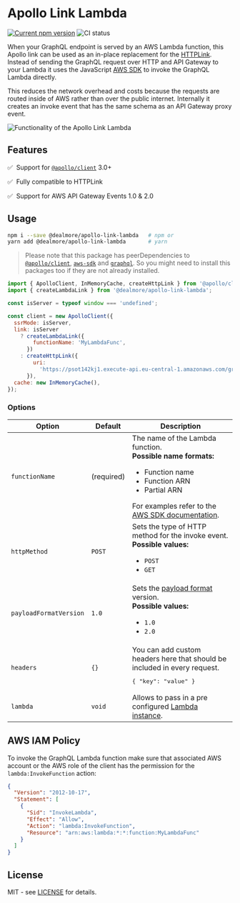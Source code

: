 # Apollo Link Lambda

[![Current npm version](https://img.shields.io/npm/v/@dealmore/apollo-link-lambda.svg)](https://www.npmjs.com/package/@dealmore/apollo-link-lambda) ![CI status](https://github.com/dealmore/apollo-link-lambda/workflows/CI/badge.svg)

When your GraphQL endpoint is served by an AWS Lambda function, this Apollo link can be used as an in-place replacement for the [HTTPLink](https://www.apollographql.com/docs/react/networking/advanced-http-networking/#the-httplink-object).
Instead of sending the GraphQL request over HTTP and API Gateway to your Lambda it uses the JavaScript [AWS SDK](https://aws.amazon.com/sdk-for-node-js/) to invoke the GraphQL Lambda directly.

This reduces the network overhead and costs because the requests are routed inside of AWS rather than over the public internet. Internally it creates an invoke event that has the same schema as an API Gateway proxy event.

![Functionality of the Apollo Link Lambda](https://github.com/dealmore/apollo-link-lambda/blob/main/docs/assets/functionality.png?raw=true)

## Features

✅ &nbsp;Support for [`@apollo/client`](https://www.npmjs.com/package/@apollo/client) 3.0+

✅ &nbsp;Fully compatible to HTTPLink

✅ &nbsp;Support for AWS API Gateway Events 1.0 & 2.0

## Usage

```sh
npm i --save @dealmore/apollo-link-lambda   # npm or
yarn add @dealmore/apollo-link-lambda       # yarn
```

> Please note that this package has peerDependencies to [`@apollo/client`](https://www.npmjs.com/package/@apollo/client), [`aws-sdk`](https://www.npmjs.com/package/aws-sdk) and [`graphql`](https://www.npmjs.com/package/graphql).
> So you might need to install this packages too if they are not already installed.

```js
import { ApolloClient, InMemoryCache, createHttpLink } from '@apollo/client';
import { createLambdaLink } from '@dealmore/apollo-link-lambda';

const isServer = typeof window === 'undefined';

const client = new ApolloClient({
  ssrMode: isServer,
  link: isServer
    ? createLambdaLink({
        functionName: 'MyLambdaFunc',
      })
    : createHttpLink({
        uri:
          'https://psot142kj1.execute-api.eu-central-1.amazonaws.com/graphql',
      }),
  cache: new InMemoryCache(),
});
```

### Options

<!-- prettier-ignore-start -->
| Option         | Default    | Description |
| -------------- | ---------- | ----------- |
| `functionName` | (required) | The name of the Lambda function.<br />**Possible name formats:**<ul><li>Function name</li><li>Function ARN</li><li>Partial ARN</li></ul>For examples refer to the [AWS SDK documentation](https://docs.aws.amazon.com/AWSJavaScriptSDK/latest/AWS/Lambda.html#invoke-property). |
| `httpMethod`   | `POST`     |  Sets the type of HTTP method for the invoke event.<br />**Possible values:**<ul><li>`POST`</li><li>`GET`</li></ul> |
| `payloadFormatVersion` | `1.0` | Sets the [payload format](https://docs.aws.amazon.com/apigateway/latest/developerguide/http-api-develop-integrations-lambda.html) version.<br />**Possible values:**<ul><li>`1.0`</li><li>`2.0`</li></ul> |
| `headers` | `{}`            | You can add custom headers here that should be included in every request.<pre lang="json">{  "key": "value"  }</pre> |
| `lambda` | `void`           | Allows to pass in a pre configured [Lambda instance](https://docs.aws.amazon.com/AWSJavaScriptSDK/latest/AWS/Lambda.html). |
<!-- prettier-ignore-end -->

## AWS IAM Policy

To invoke the GraphQL Lambda function make sure that associated AWS account or the AWS role of the client has the permission for the `lambda:InvokeFunction` action:

```json
{
  "Version": "2012-10-17",
  "Statement": [
    {
      "Sid": "InvokeLambda",
      "Effect": "Allow",
      "Action": "lambda:InvokeFunction",
      "Resource": "arn:aws:lambda:*:*:function:MyLambdaFunc"
    }
  ]
}
```

## License

MIT - see [LICENSE](./LICENSE) for details.
